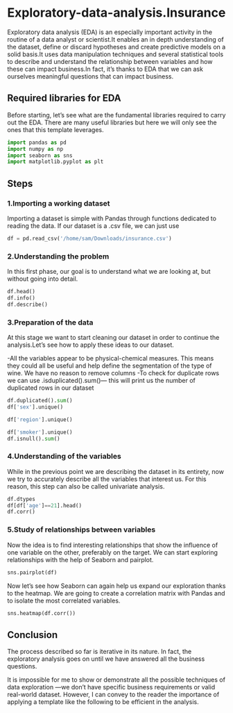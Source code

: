 # Exploratory-data-analysis.Insurance
Exploratory data analysis (EDA) is an especially important activity in the routine of a data analyst or scientist.It enables an in depth understanding of the dataset, define or discard hypotheses and create predictive models on a solid basis.It uses data manipulation techniques and several statistical tools to describe and understand the relationship between variables and how these can impact business.In fact, it’s thanks to EDA that we can ask ourselves meaningful questions that can impact business.

## Required libraries for EDA
Before starting, let’s see what are the fundamental libraries required to carry out the EDA. There are many useful libraries but here we will only see the ones that this template leverages.
```python
import pandas as pd
import numpy as np
import seaborn as sns
import matplotlib.pyplot as plt
```
## Steps
### 1.Importing a working dataset
Importing a dataset is simple with Pandas through functions dedicated to reading the data. If our dataset is a .csv file, we can just use
```python
df = pd.read_csv('/home/sam/Downloads/insurance.csv')
```
### 2.Understanding the problem
In this first phase, our goal is to understand what we are looking at, but without going into detail.
```python
df.head()
df.info()
df.describe()
```
### 3.Preparation of the data
At this stage we want to start cleaning our dataset in order to continue the analysis.Let’s see how to apply these ideas to our dataset.

-All the variables appear to be physical-chemical measures. This means they could all be useful and help define the segmentation of the type of wine. We have no reason to remove columns
-To check for duplicate rows we can use .isduplicated().sum()— this will print us the number of duplicated rows in our dataset
```python
df.duplicated().sum()
df['sex'].unique()

df['region'].unique()

df['smoker'].unique()
df.isnull().sum()
```
### 4.Understanding of the variables
While in the previous point we are describing the dataset in its entirety, now we try to accurately describe all the variables that interest us. For this reason, this step can also be called univariate analysis.
```python
df.dtypes
df[df['age']==21].head()
df.corr()
```
### 5.Study of relationships between variables
Now the idea is to find interesting relationships that show the influence of one variable on the other, preferably on the target.
We can start exploring relationships with the help of Seaborn and pairplot.
```python
sns.pairplot(df)
```
Now let’s see how Seaborn can again help us expand our exploration thanks to the heatmap. We are going to create a correlation matrix with Pandas and to isolate the most correlated variables.
```python
sns.heatmap(df.corr())
```
## Conclusion
The process described so far is iterative in its nature. In fact, the exploratory analysis goes on until we have answered all the business questions.

It is impossible for me to show or demonstrate all the possible techniques of data exploration —we don’t have specific business requirements or valid real-world dataset. However, I can convey to the reader the importance of applying a template like the following to be efficient in the analysis.








